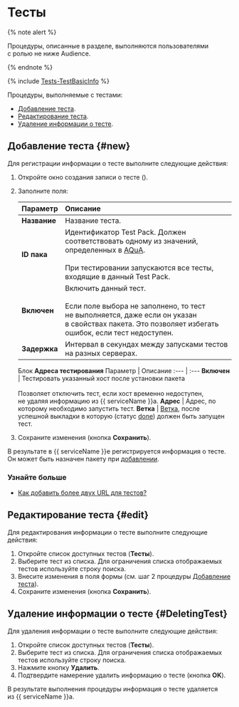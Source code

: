 # Тесты

{% note alert %}

Процедуры, описанные в разделе, выполняются пользователями с ролью не ниже Audience.

{% endnote %}

{% include [Tests-TestBasicInfo](../_includes/concepts/package-props/id-Tests/TestBasicInfo.md) %}

Процедуры, выполняемые с тестами:

- [Добавление теста](#new).
- [Редактирование теста](#edit).
- [Удаление информации о тесте](#DeletingTest).

## Добавление теста {#new}

Для регистрации информации о тесте выполните следующие действия:

1. Откройте окно создания записи о тесте ().
    
1. Заполните поля:
    
    Параметр | Описание
    :--- | :---
    **Название** | Название теста.
    **ID пака** | Идентификатор Test Pack. Должен соответствовать одному из значений, определенных в [AQuA](http://aqua.yandex-team.ru).<br/><br/>При тестировании запускаются все тесты, входящие в данный Test Pack.
    **Включен** | Включить данный тест.<br/><br/>Если поле выбора не заполнено, то тест не выполняется, даже если он указан в свойствах пакета. Это позволяет избегать ошибок, если тест недоступен.
    **Задержка** | Интервал в секундах между запусками тестов на разных серверах.
    
    Блок **Адреса тестирования**
    Параметр | Описание
    :--- | :---
    **Включен** | Тестировать указанный хост после установки пакета<br/><br/>Позволяет отключить тест, если хост временно недоступен, не удаляя информацию из {{ serviceName }}а.
    **Адрес** | Адрес, по которому необходимо запустить тест.
    **Ветка** | [Ветка](../branches.md), после успешной выкладки в которую (статус [done](../statuses.md#done)) должен быть запущен тест.
    
1. Сохраните изменения (кнопка **Сохранить**).

В результате в {{ serviceName }}е регистрируется информация о тесте. Он может быть назначен пакету при [добавлении](packages.md).

### Узнайте больше

- [Как добавить более двух URL для тестов?](../appendecies/faq.md#ManyTestUrls)

## Редактирование теста {#edit}

Для редактирования информации о тесте выполните следующие действия:

1. Откройте список доступных тестов (**Тесты**).
1. Выберите тест из списка. Для ограничения списка отображаемых тестов используйте строку поиска.
1. Внесите изменения в поля формы (см. шаг 2 процедуры [Добавление теста](#new)).
1. Сохраните изменения (кнопка **Сохранить**).

## Удаление информации о тесте {#DeletingTest}

Для удаления информации о тесте выполните следующие действия:

1. Откройте список доступных тестов (**Тесты**).
1. Выберите тест из списка. Для ограничения списка отображаемых тестов используйте строку поиска.
1. Нажмите кнопку **Удалить**.
1. Подтвердите намерение удалить информацию о тесте (кнопка **OK**).

В результате выполнения процедуры информация о тесте удаляется из {{ serviceName }}а.
